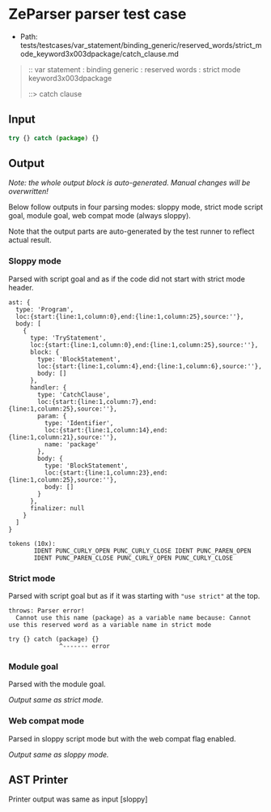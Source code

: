 # ZeParser parser test case

- Path: tests/testcases/var_statement/binding_generic/reserved_words/strict_mode_keyword3x003dpackage/catch_clause.md

> :: var statement : binding generic : reserved words : strict mode keyword3x003dpackage
>
> ::> catch clause

## Input

`````js
try {} catch (package) {}
`````

## Output

_Note: the whole output block is auto-generated. Manual changes will be overwritten!_

Below follow outputs in four parsing modes: sloppy mode, strict mode script goal, module goal, web compat mode (always sloppy).

Note that the output parts are auto-generated by the test runner to reflect actual result.

### Sloppy mode

Parsed with script goal and as if the code did not start with strict mode header.

`````
ast: {
  type: 'Program',
  loc:{start:{line:1,column:0},end:{line:1,column:25},source:''},
  body: [
    {
      type: 'TryStatement',
      loc:{start:{line:1,column:0},end:{line:1,column:25},source:''},
      block: {
        type: 'BlockStatement',
        loc:{start:{line:1,column:4},end:{line:1,column:6},source:''},
        body: []
      },
      handler: {
        type: 'CatchClause',
        loc:{start:{line:1,column:7},end:{line:1,column:25},source:''},
        param: {
          type: 'Identifier',
          loc:{start:{line:1,column:14},end:{line:1,column:21},source:''},
          name: 'package'
        },
        body: {
          type: 'BlockStatement',
          loc:{start:{line:1,column:23},end:{line:1,column:25},source:''},
          body: []
        }
      },
      finalizer: null
    }
  ]
}

tokens (10x):
       IDENT PUNC_CURLY_OPEN PUNC_CURLY_CLOSE IDENT PUNC_PAREN_OPEN
       IDENT PUNC_PAREN_CLOSE PUNC_CURLY_OPEN PUNC_CURLY_CLOSE
`````

### Strict mode

Parsed with script goal but as if it was starting with `"use strict"` at the top.

`````
throws: Parser error!
  Cannot use this name (package) as a variable name because: Cannot use this reserved word as a variable name in strict mode

try {} catch (package) {}
              ^------- error
`````


### Module goal

Parsed with the module goal.

_Output same as strict mode._

### Web compat mode

Parsed in sloppy script mode but with the web compat flag enabled.

_Output same as sloppy mode._

## AST Printer

Printer output was same as input [sloppy]